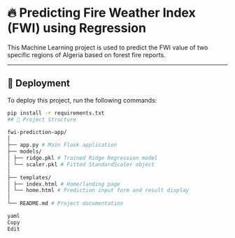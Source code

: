 # 🔥 Predicting Fire Weather Index (FWI) using Regression

This Machine Learning project is used to predict the FWI value of two specific regions of Algeria based on forest fire reports.

---

## 🚀 Deployment

To deploy this project, run the following commands:

```bash
pip install -r requirements.txt
## 📂 Project Structure

fwi-prediction-app/
│
├── app.py # Main Flask application
├── models/
│ ├── ridge.pkl # Trained Ridge Regression model
│ └── scaler.pkl # Fitted StandardScaler object
│
├── templates/
│ ├── index.html # Home/landing page
│ └── home.html # Prediction input form and result display
│
└── README.md # Project documentation

yaml
Copy
Edit
